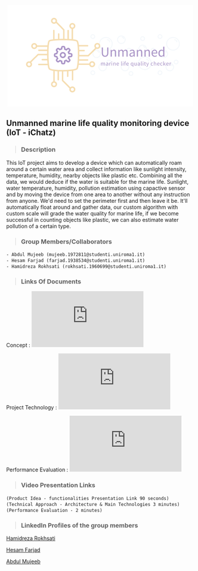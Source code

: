  <p align="center"> 
    <img src="https://github.com/mj-anarchist/IoT-ichatz/blob/main/IoT_Project.png" alt="alternate text">
 </p>

## Unmanned marine life quality monitoring device (IoT - iChatz) 

> ### Description

This IoT project aims to develop a device which can automatically roam around a certain water area and collect information like sunlight intensity, temperature, humidity, nearby objects like plastic etc. Combining all the data, we would deduce if the water is suitable for the marine life. Sunlight, water temperature, humidity, pollution estimation using capactive sensor and by moving the device from one area to another without any instruction from anyone. We'd need to set the perimeter first and then leave it be. It'll automatically float around and gather data, our custom algorithm with custom scale will grade the water quality for marine life, if we become successful in counting objects like plastic, we can also estimate water pollution of a certain type.

> ### Group Members/Collaborators

```
- Abdul Mujeeb (mujeeb.1972811@studenti.uniroma1.it)
- Hesam Farjad (farjad.1938534@studenti.uniroma1.it)
- Hamidreza Rokhsati (rokhsati.1960699@studenti.uniroma1.it)
```

> ### Links Of Documents


Concept : ![Concept](https://github.com/mj-anarchist/IoT-ichatz/blob/main/Concept/README.md)

Project Technology : ![Technology](https://github.com/mj-anarchist/IoT-ichatz/blob/main/Technology/README.md)

Performance Evaluation : ![Performance](https://github.com/mj-anarchist/IoT-ichatz/blob/main/Evaluation/README.md)


> ### Video Presentation Links

```
(Product Idea - functionalities Presentation Link 90 seconds)
(Technical Approach - Architecture & Main Technologies 3 minutes)
(Performance Evaluation - 2 minutes)
```
> ### LinkedIn Profiles of the group members

[Hamidreza Rokhsati](https://ir.linkedin.com/in/hamidreza-rokhsati-bb8a5287)

[Hesam Farjad](https://www.linkedin.com/in/hesamfarjad/)

[Abdul Mujeeb](https://www.linkedin.com/in/mujeebishaque/)

